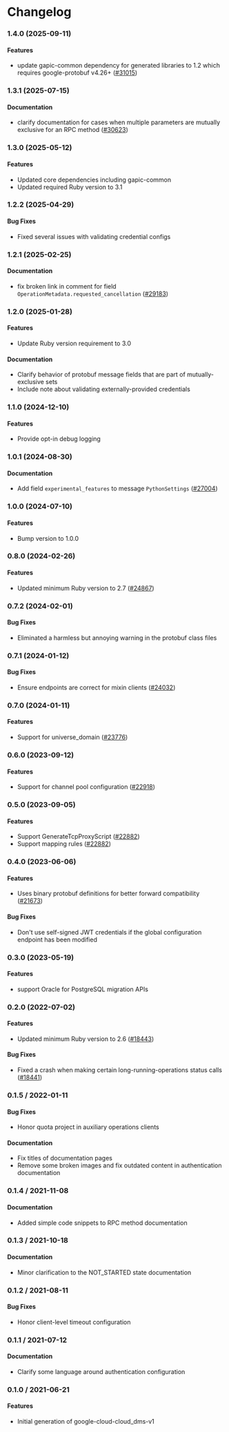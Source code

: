 # Changelog

### 1.4.0 (2025-09-11)

#### Features

* update gapic-common dependency for generated libraries to 1.2 which requires google-protobuf v4.26+ ([#31015](https://github.com/googleapis/google-cloud-ruby/issues/31015)) 

### 1.3.1 (2025-07-15)

#### Documentation

* clarify documentation for cases when multiple parameters are mutually exclusive for an RPC method ([#30623](https://github.com/googleapis/google-cloud-ruby/issues/30623)) 

### 1.3.0 (2025-05-12)

#### Features

* Updated core dependencies including gapic-common 
* Updated required Ruby version to 3.1 

### 1.2.2 (2025-04-29)

#### Bug Fixes

* Fixed several issues with validating credential configs 

### 1.2.1 (2025-02-25)

#### Documentation

* fix broken link in comment for field `OperationMetadata.requested_cancellation` ([#29183](https://github.com/googleapis/google-cloud-ruby/issues/29183)) 

### 1.2.0 (2025-01-28)

#### Features

* Update Ruby version requirement to 3.0 
#### Documentation

* Clarify behavior of protobuf message fields that are part of mutually-exclusive sets 
* Include note about validating externally-provided credentials 

### 1.1.0 (2024-12-10)

#### Features

* Provide opt-in debug logging 

### 1.0.1 (2024-08-30)

#### Documentation

* Add field `experimental_features` to message `PythonSettings` ([#27004](https://github.com/googleapis/google-cloud-ruby/issues/27004)) 

### 1.0.0 (2024-07-10)

#### Features

* Bump version to 1.0.0 

### 0.8.0 (2024-02-26)

#### Features

* Updated minimum Ruby version to 2.7 ([#24867](https://github.com/googleapis/google-cloud-ruby/issues/24867)) 

### 0.7.2 (2024-02-01)

#### Bug Fixes

* Eliminated a harmless but annoying warning in the protobuf class files 

### 0.7.1 (2024-01-12)

#### Bug Fixes

* Ensure endpoints are correct for mixin clients ([#24032](https://github.com/googleapis/google-cloud-ruby/issues/24032)) 

### 0.7.0 (2024-01-11)

#### Features

* Support for universe_domain ([#23776](https://github.com/googleapis/google-cloud-ruby/issues/23776)) 

### 0.6.0 (2023-09-12)

#### Features

* Support for channel pool configuration ([#22918](https://github.com/googleapis/google-cloud-ruby/issues/22918)) 

### 0.5.0 (2023-09-05)

#### Features

* Support GenerateTcpProxyScript ([#22882](https://github.com/googleapis/google-cloud-ruby/issues/22882)) 
* Support mapping rules ([#22882](https://github.com/googleapis/google-cloud-ruby/issues/22882)) 

### 0.4.0 (2023-06-06)

#### Features

* Uses binary protobuf definitions for better forward compatibility ([#21673](https://github.com/googleapis/google-cloud-ruby/issues/21673)) 
#### Bug Fixes

* Don't use self-signed JWT credentials if the global configuration endpoint has been modified 

### 0.3.0 (2023-05-19)

#### Features

* support Oracle for PostgreSQL migration APIs 

### 0.2.0 (2022-07-02)

#### Features

* Updated minimum Ruby version to 2.6 ([#18443](https://github.com/googleapis/google-cloud-ruby/issues/18443)) 
#### Bug Fixes

* Fixed a crash when making certain long-running-operations status calls ([#18441](https://github.com/googleapis/google-cloud-ruby/issues/18441)) 

### 0.1.5 / 2022-01-11

#### Bug Fixes

* Honor quota project in auxiliary operations clients

#### Documentation

* Fix titles of documentation pages
* Remove some broken images and fix outdated content in authentication documentation

### 0.1.4 / 2021-11-08

#### Documentation

* Added simple code snippets to RPC method documentation

### 0.1.3 / 2021-10-18

#### Documentation

* Minor clarification to the NOT_STARTED state documentation

### 0.1.2 / 2021-08-11

#### Bug Fixes

* Honor client-level timeout configuration

### 0.1.1 / 2021-07-12

#### Documentation

* Clarify some language around authentication configuration

### 0.1.0 / 2021-06-21

#### Features

* Initial generation of google-cloud-cloud_dms-v1
